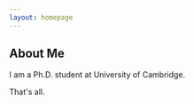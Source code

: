 ```yaml
---
layout: homepage
---
```


## About Me

I am a Ph.D. student at University of Cambridge. 

That's all. 
